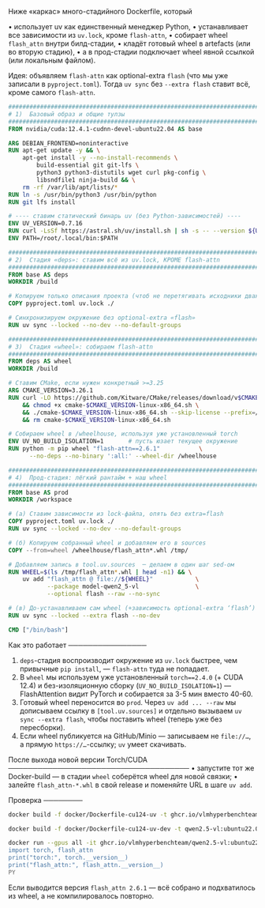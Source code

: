 Ниже «каркас» много-стадийного Dockerfile, который

• использует uv как единственный менеджер Python,
• устанавливает все зависимости из `uv.lock`, кроме `flash-attn`,
• собирает wheel `flash_attn` внутри билд-стадии,
• кладёт готовый wheel в artefacts (или во вторую стадию),
• а в прод-стадии подключает wheel явной ссылкой (или локальным файлом).

Идея: объявляем `flash-attn` как optional-extra `flash` (что мы уже записали в `pyproject.toml`). Тогда `uv sync` без `--extra flash` ставит всё, кроме самого `flash-attn`.

```dockerfile
###############################################################################
# 1)  Базовый образ и общие тулзы
###############################################################################
FROM nvidia/cuda:12.4.1-cudnn-devel-ubuntu22.04 AS base

ARG DEBIAN_FRONTEND=noninteractive
RUN apt-get update -y && \
    apt-get install -y --no-install-recommends \
        build-essential git git-lfs \
        python3 python3-distutils wget curl pkg-config \
        libsndfile1 ninja-build && \
    rm -rf /var/lib/apt/lists/*
RUN ln -s /usr/bin/python3 /usr/bin/python
RUN git lfs install

# ---- ставим статический бинарь uv (без Python-зависимостей) ----
ENV UV_VERSION=0.7.16
RUN curl -LsSf https://astral.sh/uv/install.sh | sh -s -- --version ${UV_VERSION}
ENV PATH=/root/.local/bin:$PATH

###############################################################################
# 2)  Стадия «deps»: ставим всё из uv.lock, КРОМЕ flash-attn
###############################################################################
FROM base AS deps
WORKDIR /build

# Копируем только описания проекта (чтоб не перетягивать исходники дважды)
COPY pyproject.toml uv.lock ./

# Синхронизируем окружение без optional-extra «flash»
RUN uv sync --locked --no-dev --no-default-groups

###############################################################################
# 3)  Стадия «wheel»: собираем flash-attn
###############################################################################
FROM deps AS wheel
WORKDIR /build

# Ставим CMake, если нужен конкретный >=3.25
ARG CMAKE_VERSION=3.26.1
RUN curl -LO https://github.com/Kitware/CMake/releases/download/v$CMAKE_VERSION/cmake-$CMAKE_VERSION-linux-x86_64.sh \
    && chmod +x cmake-$CMAKE_VERSION-linux-x86_64.sh \
    && ./cmake-$CMAKE_VERSION-linux-x86_64.sh --skip-license --prefix=/usr/local \
    && rm cmake-$CMAKE_VERSION-linux-x86_64.sh

# Собираем wheel в /wheelhouse, используя уже установленный torch
ENV UV_NO_BUILD_ISOLATION=1       # пусть юзает текущее окружение
RUN python -m pip wheel "flash-attn==2.6.1"           \
      --no-deps --no-binary ':all:' --wheel-dir /wheelhouse

###############################################################################
# 4)  Прод-стадия: лёгкий рантайм + наш wheel
###############################################################################
FROM base AS prod
WORKDIR /workspace

# (а) Ставим зависимости из lock-файла, опять без extra=flash
COPY pyproject.toml uv.lock ./
RUN uv sync --locked --no-dev --no-default-groups

# (б) Копируем собранный wheel и добавляем его в sources
COPY --from=wheel /wheelhouse/flash_attn*.whl /tmp/

# Добавляем запись в tool.uv.sources  ─ делаем в один шаг sed-ом
RUN WHEEL=$(ls /tmp/flash_attn*.whl | head -n1) && \
    uv add "flash_attn @ file://${WHEEL}"            \
           --package model-qwen2_5-vl                \
           --optional flash --raw --no-sync

# (в) До-устанавливаем сам wheel (+зависимость optional-extra ‘flash’)
RUN uv sync --locked --extra flash --no-dev

CMD ["/bin/bash"]
```

Как это работает
────────────────
1. `deps`-стадия воспроизводит окружение из `uv.lock` быстрее, чем привычные
   `pip install`, — `flash-attn` туда не попадает.
2. В `wheel` мы используем уже установленный `torch==2.4.0` (+ CUDA 12.4) и без-изоляционную сборку (`UV_NO_BUILD_ISOLATION=1`) — FlashAttention видит PyTorch и собирается за 3-5 мин вместо 40-60.
3. Готовый wheel переносится во `prod`.
   Через `uv add ... --raw` мы дописываем ссылку в `[tool.uv.sources]`
   и отдельно вызываем `uv sync --extra flash`, чтобы поставить wheel
   (теперь уже без пересборки).
4. Если wheel публикуется на GitHub/Minio — записываем не `file://…`,
   а прямую `https://…`-ссылку; `uv` умеет скачивать.

После выхода новой версии Torch/CUDA
─────────────────────────────────────
• запустите тот же Docker-build — в стадии `wheel` соберётся wheel для новой связки;
• залейте `flash_attn-*.whl` в свой release и поменяйте URL в шаге `uv add`.

Проверка
────────
```bash
docker build -f docker/Dockerfile-cu124-uv -t ghcr.io/vlmhyperbenchteam/qwen2.5-vl:ubuntu22.04-cu124-torch2.4.0_uv_v0.1.0 .

docker build -f docker/Dockerfile-cu124-uv-dev -t qwen2.5-vl:ubuntu22.04-cu124-torch2.4.0_uv_dev .

docker run --gpus all -it ghcr.io/vlmhyperbenchteam/qwen2.5-vl:ubuntu22.04-cu124-torch2.4.0_uv_v0.1.0 python - <<'PY'
import torch, flash_attn
print("torch:", torch.__version__)
print("flash_attn:", flash_attn.__version__)
PY
```

Если выводится версия `flash_attn 2.6.1` — всё собрано и подхватилось из
wheel, а не компилировалось повторно.